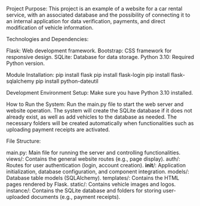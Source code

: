Project Purpose:
This project is an example of a website for a car rental service,
with an associated database and the possibility of connecting it to an
internal application for data verification, payments,
and direct modification of vehicle information.

Technologies and Dependencies:

Flask: Web development framework.
Bootstrap: CSS framework for responsive design.
SQLite: Database for data storage.
Python 3.10: Required Python version.

Module Installation:
pip install flask
pip install flask-login
pip install flask-sqlalchemy
pip install python-dateutil

Development Environment Setup:
Make sure you have Python 3.10 installed.

How to Run the System:
Run the main.py file to start the web server and website operation.
The system will create the SQLite database if it does not already exist, as well as add vehicles to the database as needed.
The necessary folders will be created automatically when functionalities such as uploading payment receipts are activated.

File Structure:

main.py: Main file for running the server and controlling functionalities.
views/: Contains the general website routes (e.g., page display).
auth/: Routes for user authentication (login, account creation).
__init__/: Application initialization, database configuration, and component integration.
models/: Database table models (SQLAlchemy).
templates/: Contains the HTML pages rendered by Flask.
static/: Contains vehicle images and logos.
instance/: Contains the SQLite database and folders for storing user-uploaded documents (e.g., payment receipts).
